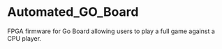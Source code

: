 # Automated_GO_Board
FPGA firmware for Go Board allowing users to play a full game against a CPU player.
